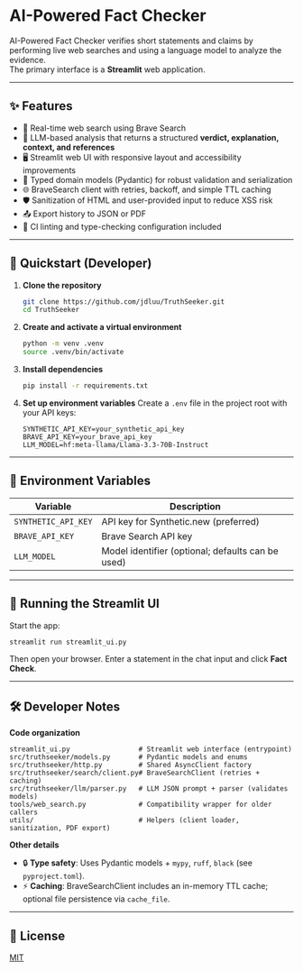 # AI-Powered Fact Checker

AI-Powered Fact Checker verifies short statements and claims by performing live web searches and using a language model to analyze the evidence.  
The primary interface is a **Streamlit** web application.

---

## ✨ Features
- 🔎 Real-time web search using Brave Search  
- 🤖 LLM-based analysis that returns a structured **verdict, explanation, context, and references**  
- 🖥️ Streamlit web UI with responsive layout and accessibility improvements  
- 🧩 Typed domain models (Pydantic) for robust validation and serialization  
- 🌐 BraveSearch client with retries, backoff, and simple TTL caching  
- 🛡️ Sanitization of HTML and user-provided input to reduce XSS risk  
- 📤 Export history to JSON or PDF  
- 🧪 CI linting and type-checking configuration included  

---

## 🚀 Quickstart (Developer)

1. **Clone the repository**
   ```bash
   git clone https://github.com/jdluu/TruthSeeker.git
   cd TruthSeeker
   ```

2. **Create and activate a virtual environment**

   ```bash
   python -m venv .venv
   source .venv/bin/activate
   ```

3. **Install dependencies**

   ```bash
   pip install -r requirements.txt
   ```

4. **Set up environment variables**
   Create a `.env` file in the project root with your API keys:

   ```dotenv
   SYNTHETIC_API_KEY=your_synthetic_api_key
   BRAVE_API_KEY=your_brave_api_key
   LLM_MODEL=hf:meta-llama/Llama-3.3-70B-Instruct
   ```

---

## 🔧 Environment Variables

| Variable            | Description                                          |
| ------------------- | ---------------------------------------------------- |
| `SYNTHETIC_API_KEY` | API key for Synthetic.new (preferred)                |
| `BRAVE_API_KEY`     | Brave Search API key                                 |
| `LLM_MODEL`         | Model identifier (optional; defaults can be used)    |

---

## 🏃 Running the Streamlit UI

Start the app:

```bash
streamlit run streamlit_ui.py
```

Then open your browser. Enter a statement in the chat input and click **Fact Check**.

---

## 🛠 Developer Notes

**Code organization**

```
streamlit_ui.py                 # Streamlit web interface (entrypoint)
src/truthseeker/models.py       # Pydantic models and enums
src/truthseeker/http.py         # Shared AsyncClient factory
src/truthseeker/search/client.py# BraveSearchClient (retries + caching)
src/truthseeker/llm/parser.py   # LLM JSON prompt + parser (validates models)
tools/web_search.py             # Compatibility wrapper for older callers
utils/                          # Helpers (client loader, sanitization, PDF export)
```

**Other details**

* 🔒 **Type safety**: Uses Pydantic models + `mypy`, `ruff`, `black` (see `pyproject.toml`).
* ⚡ **Caching**: BraveSearchClient includes an in-memory TTL cache; optional file persistence via `cache_file`.

---

## 📄 License

[MIT](./LICENSE)

